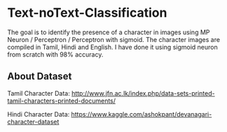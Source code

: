 # Text-noText-Classification
The goal is to identify the presence of a character in images using MP Neuron / Perceptron / Perceptron with sigmoid. The character images are compiled in Tamil, Hindi and English. I have done it using sigmoid neuron from scratch with 98% accuracy.

## About Dataset

Tamil Character Data:
http://www.jfn.ac.lk/index.php/data-sets-printed-tamil-characters-printed-documents/

Hindi Character Data:
https://www.kaggle.com/ashokpant/devanagari-character-dataset

